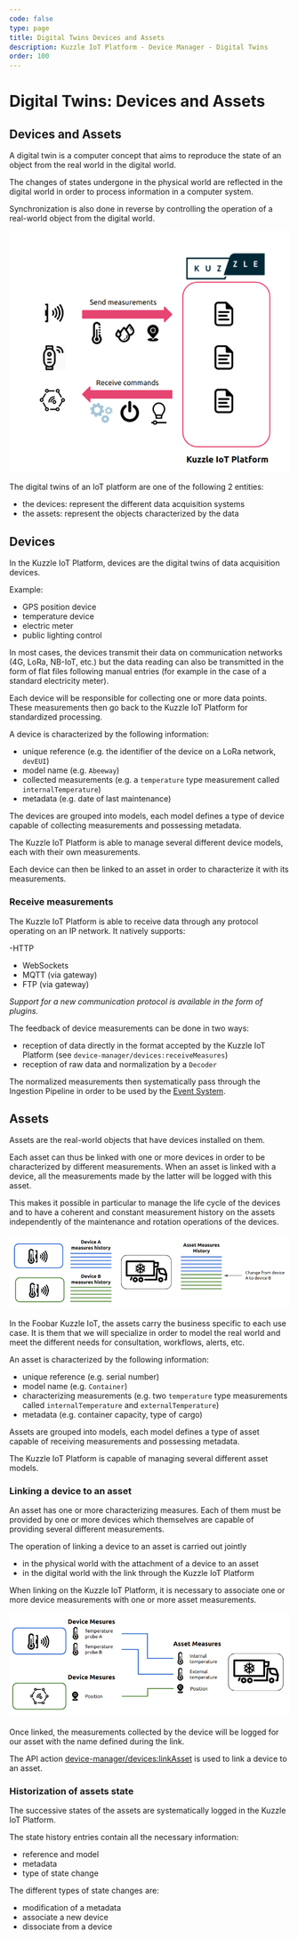 ```yaml
---
code: false
type: page
title: Digital Twins Devices and Assets
description: Kuzzle IoT Platform - Device Manager - Digital Twins
order: 100
---
```


# Digital Twins: Devices and Assets

## Devices and Assets

A digital twin is a computer concept that aims to reproduce the state of an object from the real world in the digital world.

The changes of states undergone in the physical world are reflected in the digital world in order to process information in a computer system.

Synchronization is also done in reverse by controlling the operation of a real-world object from the digital world.

![Digital Twin](./digital-twin.png)

The digital twins of an IoT platform are one of the following 2 entities:

- the devices: represent the different data acquisition systems
- the assets: represent the objects characterized by the data

## Devices

In the Kuzzle IoT Platform, devices are the digital twins of data acquisition devices.

Example:

- GPS position device
- temperature device
- electric meter
- public lighting control

In most cases, the devices transmit their data on communication networks (4G, LoRa, NB-IoT, etc.) but the data reading can also be transmitted in the form of flat files following manual entries (for example in the case of a standard electricity meter).

Each device will be responsible for collecting one or more data points. These measurements then go back to the Kuzzle IoT Platform for standardized processing.

A device is characterized by the following information:

- unique reference (e.g. the identifier of the device on a LoRa network, `devEUI`)
- model name (e.g. `Abeeway`)
- collected measurements (e.g. a `temperature` type measurement called `internalTemperature`)
- metadata (e.g. date of last maintenance)

The devices are grouped into models, each model defines a type of device capable of collecting measurements and possessing metadata.

The Kuzzle IoT Platform is able to manage several different device models, each with their own measurements.

Each device can then be linked to an asset in order to characterize it with its measurements.

### Receive measurements

The Kuzzle IoT Platform is able to receive data through any protocol operating on an IP network. It natively supports:

-HTTP

- WebSockets
- MQTT (via gateway)
- FTP (via gateway)

_Support for a new communication protocol is available in the form of plugins._

The feedback of device measurements can be done in two ways:

- reception of data directly in the format accepted by the Kuzzle IoT Platform (see `device-manager/devices:receiveMeasures`)
- reception of raw data and normalization by a `Decoder`

The normalized measurements then systematically pass through the Ingestion Pipeline in order to be used by the [Event System](/core/2/guides/develop-on-kuzzle/event-system/).

## Assets

Assets are the real-world objects that have devices installed on them.

Each asset can thus be linked with one or more devices in order to be characterized by different measurements. When an asset is linked with a device, all the measurements made by the latter will be logged with this asset.

This makes it possible in particular to manage the life cycle of the devices and to have a coherent and constant measurement history on the assets independently of the maintenance and rotation operations of the devices.

![Measure history](./measure-history.png)

In the Foobar Kuzzle IoT, the assets carry the business specific to each use case. It is them that we will specialize in order to model the real world and meet the different needs for consultation, workflows, alerts, etc.

An asset is characterized by the following information:

- unique reference (e.g. serial number)
- model name (e.g. `Container`)
- characterizing measurements (e.g. two `temperature` type measurements called `internalTemperature` and `externalTemperature`)
- metadata (e.g. container capacity, type of cargo)

Assets are grouped into models, each model defines a type of asset capable of receiving measurements and possessing metadata.

The Kuzzle IoT Platform is capable of managing several different asset models.

### Linking a device to an asset

An asset has one or more characterizing measures. Each of them must be provided by one or more devices which themselves are capable of providing several different measurements.

The operation of linking a device to an asset is carried out jointly

- in the physical world with the attachment of a device to an asset
- in the digital world with the link through the Kuzzle IoT Platform

When linking on the Kuzzle IoT Platform, it is necessary to associate one or more device measurements with one or more asset measurements.

![Measure links](./measure-links.png)

Once linked, the measurements collected by the device will be logged for our asset with the name defined during the link.

The API action [device-manager/devices:linkAsset](/official-plugins/device-manager/2/controllers/devices/link-asset) is used to link a device to an asset.

### Historization of assets state

The successive states of the assets are systematically logged in the Kuzzle IoT Platform.

The state history entries contain all the necessary information:

- reference and model
- metadata
- type of state change

The different types of state changes are:

- modification of a metadata
- associate a new device
- dissociate from a device
